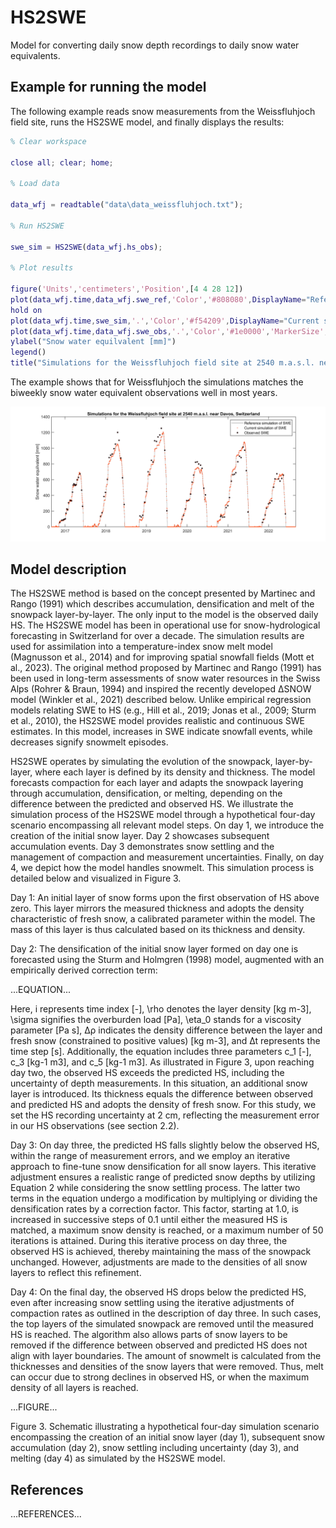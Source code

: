 # HS2SWE

Model for converting daily snow depth recordings to daily snow water equivalents.

## Example for running the model

The following example reads snow measurements from the Weissfluhjoch field site, runs the HS2SWE model, and finally displays the results:

```matlab
% Clear workspace

close all; clear; home;

% Load data

data_wfj = readtable("data\data_weissfluhjoch.txt");

% Run HS2SWE

swe_sim = HS2SWE(data_wfj.hs_obs);

% Plot results

figure('Units','centimeters','Position',[4 4 28 12])
plot(data_wfj.time,data_wfj.swe_ref,'Color','#808080',DisplayName="Reference simulation of SWE")
hold on
plot(data_wfj.time,swe_sim,'.','Color','#f54209',DisplayName="Current simulation of SWE")
plot(data_wfj.time,data_wfj.swe_obs,'.','Color','#1e0000','MarkerSize',12,DisplayName="Observed SWE")
ylabel("Snow water equilvalent [mm]")
legend()
title("Simulations for the Weissfluhjoch field site at 2540 m.a.s.l. near Davos, Switzerland")
```

The example shows that for Weissfluhjoch the simulations matches the biweekly snow water equivalent observations well in most years.

![Simulation results from the HS2SWE model](figures/simulation_results.png)

## Model description

The HS2SWE method is based on the concept presented by Martinec and Rango (1991) which describes accumulation, densification and melt of the snowpack layer-by-layer. The only input to the model is the observed daily HS. The HS2SWE model has been in operational use for snow-hydrological forecasting in Switzerland for over a decade. The simulation results are used for assimilation into a temperature-index snow melt model (Magnusson et al., 2014) and for improving spatial snowfall fields (Mott et al., 2023). The original method proposed by Martinec and Rango (1991) has been used in long-term assessments of snow water resources in the Swiss Alps (Rohrer & Braun, 1994) and inspired the recently developed ∆SNOW model (Winkler et al., 2021) described below. Unlike empirical regression models relating SWE to HS (e.g., Hill et al., 2019; Jonas et al., 2009; Sturm et al., 2010), the HS2SWE model provides realistic and continuous SWE estimates. In this model, increases in SWE indicate snowfall events, while decreases signify snowmelt episodes.

HS2SWE operates by simulating the evolution of the snowpack, layer-by-layer, where each layer is defined by its density and thickness. The model forecasts compaction for each layer and adapts the snowpack layering through accumulation, densification, or melting, depending on the difference between the predicted and observed HS. We illustrate the simulation process of the HS2SWE model through a hypothetical four-day scenario encompassing all relevant model steps. On day 1, we introduce the creation of the initial snow layer. Day 2 showcases subsequent accumulation events. Day 3 demonstrates snow settling and the management of compaction and measurement uncertainties. Finally, on day 4, we depict how the model handles snowmelt. This simulation process is detailed below and visualized in Figure 3.

Day 1: An initial layer of snow forms upon the first observation of HS above zero. This layer mirrors the measured thickness and adopts the density characteristic of fresh snow, a calibrated parameter within the model. The mass of this layer is thus calculated based on its thickness and density.

Day 2: The densification of the initial snow layer formed on day one is forecasted using the Sturm and Holmgren (1998) model, augmented with an empirically derived correction term:

...EQUATION...

Here, i represents time index [-], \rho denotes the layer density [kg m-3], \sigma signifies the overburden load [Pa], \eta_0 stands for a viscosity parameter [Pa s], ∆ρ indicates the density difference between the layer and fresh snow (constrained to positive values) [kg m-3], and ∆t represents the time step [s]. Additionally, the equation includes three parameters c_1 [-], c_3 [kg-1 m3], and c_5 [kg-1 m3].
As illustrated in Figure 3, upon reaching day two, the observed HS exceeds the predicted HS, including the uncertainty of depth measurements. In this situation, an additional snow layer is introduced. Its thickness equals the difference between observed and predicted HS and adopts the density of fresh snow. For this study, we set the HS recording uncertainty at 2 cm, reflecting the measurement error in our HS observations (see section 2.2).

Day 3: On day three, the predicted HS falls slightly below the observed HS, within the range of measurement errors, and we employ an iterative approach to fine-tune snow densification for all snow layers. This iterative adjustment ensures a realistic range of predicted snow depths by utilizing Equation 2 while considering the snow settling process. The latter two terms in the equation undergo a modification by multiplying or dividing the densification rates by a correction factor. This factor, starting at 1.0, is increased in successive steps of 0.1 until either the measured HS is matched, a maximum snow density is reached, or a maximum number of 50 iterations is attained. During this iterative process on day three, the observed HS is achieved, thereby maintaining the mass of the snowpack unchanged. However, adjustments are made to the densities of all snow layers to reflect this refinement.

Day 4: On the final day, the observed HS drops below the predicted HS, even after increasing snow settling using the iterative adjustments of compaction rates as outlined in the description of day three. In such cases, the top layers of the simulated snowpack are removed until the measured HS is reached. The algorithm also allows parts of snow layers to be removed if the difference between observed and predicted HS does not align with layer boundaries. The amount of snowmelt is calculated from the thicknesses and densities of the snow layers that were removed. Thus, melt can occur due to strong declines in observed HS, or when the maximum density of all layers is reached.

...FIGURE...

Figure 3. Schematic illustrating a hypothetical four-day simulation scenario encompassing the creation of an initial snow layer (day 1), subsequent snow accumulation (day 2), snow settling including uncertainty (day 3), and melting (day 4) as simulated by the HS2SWE model.


## References

...REFERENCES...

